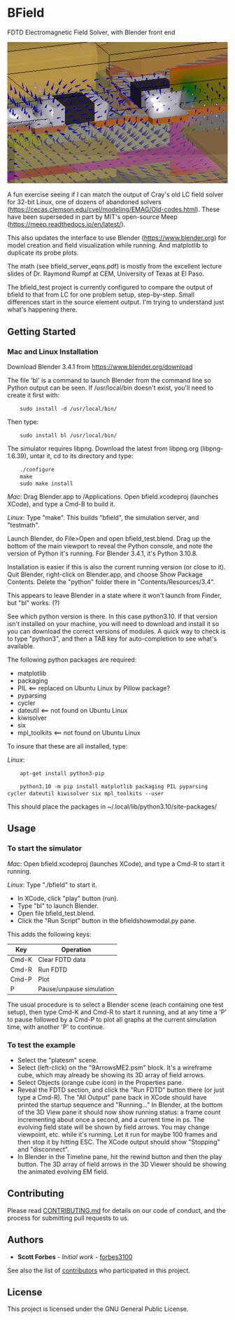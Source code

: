 # BField
FDTD Electromagnetic Field Solver, with Blender front end

![E field arrows around 2 resistors](screenshots/arrows-R1-R2.png)

A fun exercise seeing if I can match the output of Cray's old LC field solver for 32-bit Linux, one of dozens of abandoned solvers (https://cecas.clemson.edu/cvel/modeling/EMAG/Old-codes.html). These have been superseded in part by MIT's open-source Meep (https://meep.readthedocs.io/en/latest/).

This also updates the interface to use Blender (https://www.blender.org) for model creation and field visualization while running. And matplotlib to duplicate its probe plots.

The math (see bfield_server_eqns.pdf) is mostly from the excellent lecture slides of Dr. Raymond Rumpf at CEM, University of Texas at El Paso.

The bfield_test project is currently configured to compare the output of bfield to that from LC for one problem setup, step-by-step. Small differences start in the source element output. I'm trying to understand just what's happening there.


## Getting Started

### Mac and Linux Installation

Download Blender 3.4.1 from https://www.blender.org/download 

The file 'bl' is a command to launch Blender from the command line so Python output can be seen. If /usr/local/bin doesn't exist, you'll need to create it first with:

```
	sudo install -d /usr/local/bin/
```

Then type:

```
	sudo install bl /usr/local/bin/
```

The simulator requires libpng. Download the latest from libpng.org (libpng-1.6.39), untar it, cd to its directory and type:

```
	./configure
	make
	sudo make install
```

*Mac*: Drag Blender.app to /Applications. Open bfield.xcodeproj (launches XCode), and type a Cmd-B to build it.

*Linux*: Type "make". This builds "bfield", the simulation server, and "testmath".

Launch Blender, do File>Open and open bfield_test.blend. Drag up the bottom of the main viewport to reveal the Python console, and note the version of Python it's running. For Blender 3.4.1, it's Python 3.10.8.

Installation is easier if this is also the current running version (or close to it). Quit Blender, right-click on Blender.app, and choose Show Package Contents. Delete the "python" folder there in "Contents/Resources/3.4".

This appears to leave Blender in a state where it won't launch from Finder, but "bl" works. (?)


See which python version is there. In this case python3.10. If that version isn't installed on your machine, you will need to download and install it so you can download the correct versions of modules. A quick way to check is to type "python3", and then a TAB key for auto-completion to see what's available.

The following python packages are required:

- matplotlib
- packaging
- PIL           <== replaced on Ubuntu Linux by Pillow package?
- pyparsing
- cycler
- dateutil      <== not found on Ubuntu Linux
- kiwisolver
- six
- mpl_toolkits  <== not found on Ubuntu Linux
 
To insure that these are all installed, type:

*Linux*:
```
	apt-get install python3-pip
```
```
	python3.10 -m pip install matplotlib packaging PIL pyparsing cycler dateutil kiwisolver six mpl_toolkits --user
```

This should place the packages in ~/.local/lib/python3.10/site-packages/

## Usage

### To start the simulator

*Mac*: Open bfield.xcodeproj (launches XCode), and type a Cmd-R to start it running.

*Linux*: Type "./bfield" to start it.

- In XCode, click "play" button (run).
- Type "bl" to launch Blender.
- Open file bfield_test.blend.
- Click the "Run Script" button in the bfieldshowmodal.py pane.

This adds the following keys:

| Key   | Operation                |
| ----- | ------------------------ |
| Cmd-K | Clear FDTD data          |
| Cmd-R | Run FDTD                 |
| Cmd-P | Plot                     |
| P     | Pause/unpause simulation |

The usual procedure is to select a Blender scene (each containing one test setup), then type Cmd-K and Cmd-R to start it running, and at any time a 'P' to pause followed by a Cmd-P to plot all graphs at the current simulation time, with another 'P' to continue.

### To test the example

- Select the "platesm" scene.
- Select (left-click) on the "9ArrowsME2.psm" block. It's a wireframe cube, which may already be showing its 3D array of field arrows.
- Select Objects (orange cube icon) in the Properties pane.
- Reveal the FDTD section, and click the "Run FDTD" button there (or just type a Cmd-R). The "All Output" pane back in XCode should have printed the startup sequence and "Running..." In Blender, at the bottom of the 3D View pane it should now show running status: a frame count incrementing about once a second, and a current time in ps. The evolving field state will be shown by field arrows. You may change viewpoint, etc. while it's running. Let it run for maybe 100 frames and then stop it by hitting ESC. The XCode output should show "Stopping" and "disconnect".
- In Blender in the Timeline pane, hit the rewind button and then the play button. The 3D array of field arrows in the 3D Viewer should be showing the animated evolving EM field.


## Contributing

Please read [CONTRIBUTING.md](https://github.com/forbes3100/bfield.git/blob/master/CONTRIBUTING.md) for details on our code of conduct, and the process for submitting pull requests to us.

## Authors

* **Scott Forbes** - *Initial work* - [forbes3100](https://github.com/forbes3100)

See also the list of [contributors](https://github.com/forbes3100/bfield.git/graphs/contributors) who participated in this project.

## License

This project is licensed under the GNU General Public License.

